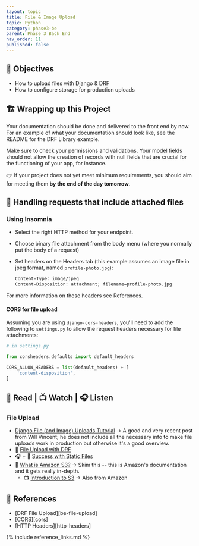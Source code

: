 ```yaml
---
layout: topic
title: File & Image Upload
topic: Python
category: phase3-be
parent: Phase 3 Back End
nav_order: 11
published: false
---
```


## 🎯 Objectives

- How to upload files with Django & DRF
- How to configure storage for production uploads

## 🏗️ Wrapping up this Project

Your documentation should be done and delivered to the front end by now. For an example of what your documentation should look like, see the README for the DRF Library example.

Make sure to check your permissions and validations. Your model fields should not allow the creation of records with null fields that are crucial for the functioning of your app, for instance.

👉 If your project does not yet meet minimum requirements, you should aim for meeting them **by the end of the day tomorrow**.

## 📎 Handling requests that include attached files

### Using Insomnia

- Select the right HTTP method for your endpoint.
- Choose binary file attachment from the body menu (where you normally put the body of a request)
- Set headers on the Headers tab (this example assumes an image file in jpeg format, named `profile-photo.jpg`):

  ```txt
  Content-Type: image/jpeg
  Content-Disposition: attachment; filename=profile-photo.jpg
  ```

For more information on these headers see References.

#### CORS for file upload

Assuming you are using `django-cors-headers`, you'll need to add the following to `settings.py` to allow the request headers necessary for file attachments:

```py
# in settings.py

from corsheaders.defaults import default_headers

CORS_ALLOW_HEADERS = list(default_headers) + [
    'content-disposition',
]
```

## 📖 Read | 📺 Watch | 🎧 Listen

### File Upload

- [Django File (and Image) Uploads Tutorial](https://learndjango.com/tutorials/django-file-and-image-uploads-tutorial) -> A good and very recent post from Will Vincent; he does not include all the necessary info to make file uploads work in production but otherwise it's a good overview.
- 📖 [File Upload with DRF](https://goodcode.io/articles/django-rest-framework-file-upload/)
- 🎧 + 📖 [Success with Static Files](https://www.mattlayman.com/django-riffs/success-static-files/)
- 📖 [What is Amazon S3?](https://docs.aws.amazon.com/AmazonS3/latest/userguide/Welcome.html) -> Skim this -- this is Amazon's documentation and it gets really in-depth.
    - 📺 [Introduction to S3](https://www.youtube.com/watch?v=77lMCiiMilo) -> Also from Amazon


## 🔖 References

- [DRF File Upload][be-file-upload]
- [CORS][cors]
- [HTTP Headers][http-headers]

{% include reference_links.md %}
